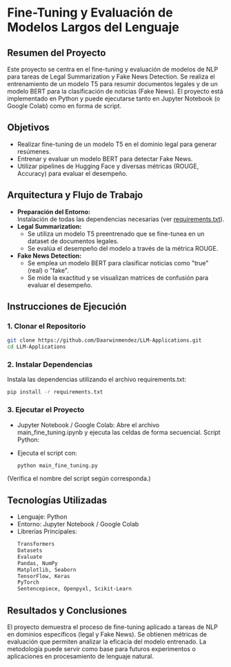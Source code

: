 # Fine-Tuning y Evaluación de Modelos Largos del Lenguaje

## Resumen del Proyecto
Este proyecto se centra en el fine-tuning y evaluación de modelos de NLP para tareas de Legal Summarization y Fake News Detection. Se realiza el entrenamiento de un modelo T5 para resumir documentos legales y de un modelo BERT para la clasificación de noticias (Fake News). El proyecto está implementado en Python y puede ejecutarse tanto en Jupyter Notebook (o Google Colab) como en forma de script.

## Objetivos
- Realizar fine-tuning de un modelo T5 en el dominio legal para generar resúmenes.
- Entrenar y evaluar un modelo BERT para detectar Fake News.
- Utilizar pipelines de Hugging Face y diversas métricas (ROUGE, Accuracy) para evaluar el desempeño.

## Arquitectura y Flujo de Trabajo
- **Preparación del Entorno:**  
  Instalación de todas las dependencias necesarias (ver [requirements.txt](requirements.txt)).
- **Legal Summarization:**  
  - Se utiliza un modelo T5 preentrenado que se fine-tunea en un dataset de documentos legales.
  - Se evalúa el desempeño del modelo a través de la métrica ROUGE.
- **Fake News Detection:**  
  - Se emplea un modelo BERT para clasificar noticias como "true" (real) o "fake".
  - Se mide la exactitud y se visualizan matrices de confusión para evaluar el desempeño.

## Instrucciones de Ejecución

### 1. Clonar el Repositorio
```bash
git clone https://github.com/Daarwinmendez/LLM-Applications.git
cd LLM-Applications
```

### 2. Instalar Dependencias
Instala las dependencias utilizando el archivo requirements.txt:
```bash
pip install -r requirements.txt
```

### 3. Ejecutar el Proyecto
* Jupyter Notebook / Google Colab:
Abre el archivo main_fine_tuning.ipynb y ejecuta las celdas de forma secuencial.
Script Python:

* Ejecuta el script con:
  ```bash
  python main_fine_tuning.py
  ```
(Verifica el nombre del script según corresponda.)

## Tecnologías Utilizadas

* Lenguaje: Python
* Entorno: Jupyter Notebook / Google Colab
* Librerías Principales:
  ```bash
  Transformers
  Datasets
  Evaluate
  Pandas, NumPy
  Matplotlib, Seaborn
  TensorFlow, Keras
  PyTorch
  Sentencepiece, Openpyxl, Scikit-Learn
  ```
## Resultados y Conclusiones
El proyecto demuestra el proceso de fine-tuning aplicado a tareas de NLP en dominios específicos (legal y Fake News). Se obtienen métricas de evaluación que permiten analizar la eficacia del modelo entrenado. La metodología puede servir como base para futuros experimentos o aplicaciones en procesamiento de lenguaje natural.
